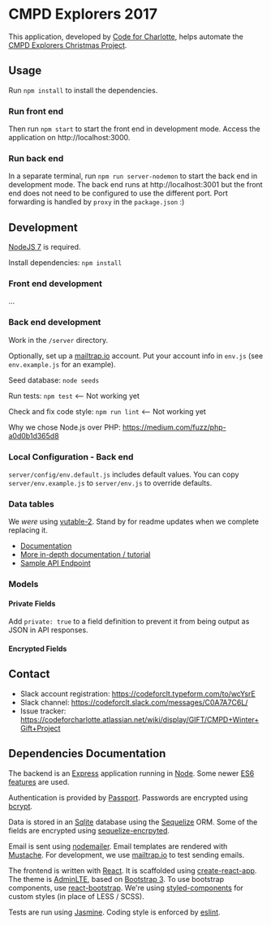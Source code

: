 # CMPD Explorers 2017

This application, developed by [Code for Charlotte], helps automate
the [CMPD Explorers Christmas Project].

## Usage

Run `npm install` to install the dependencies.

### Run front end
Then run `npm start` to start the front end in development mode. Access
the application on http://localhost:3000.

### Run back end
In a separate terminal, run `npm run server-nodemon` to start the back end in development mode. The back end
runs at http://localhost:3001 but the front end does not need to be configured to use the different port. Port
forwarding is handled by `proxy` in the `package.json` :)

## Development

[NodeJS 7] is required.

Install dependencies: `npm install`

### Front end development

...

### Back end development

Work in the `/server` directory.

Optionally, set up a [mailtrap.io] account. Put your account info in
`env.js` (see `env.example.js` for an example).

Seed database: `node seeds`

Run tests: `npm test` <-- Not working yet

Check and fix code style: `npm run lint` <-- Not working yet

Why we chose Node.js over PHP: https://medium.com/fuzz/php-a0d0b1d365d8

### Local Configuration - Back end

`server/config/env.default.js` includes default values. You can copy
`server/env.example.js` to `server/env.js` to override defaults.

### Data tables

We *were* using [vutable-2](https://github.com/ratiw/vuetable-2). Stand by for readme updates when we
complete replacing it.

* [Documentation](https://github.com/ratiw/vuetable-2)
* [More in-depth documentation / tutorial](https://github.com/ratiw/vuetable-2-tutorial)
* [Sample API Endpoint](https://github.com/ratiw/vuetable-2-tutorial/wiki/prerequisite#sample-api-endpoint)

### Models

#### Private Fields
Add `private: true` to a field definition to prevent it from being output as JSON in API responses.

#### Encrypted Fields


## Contact

* Slack account registration: https://codeforclt.typeform.com/to/wcYsrE
* Slack channel: https://codeforclt.slack.com/messages/C0A7A7C6L/
* Issue tracker: https://codeforcharlotte.atlassian.net/wiki/display/GIFT/CMPD+Winter+Gift+Project

## Dependencies Documentation

The backend is an [Express] application running in [Node]. Some newer
[ES6 features] are used.

Authentication is provided by [Passport]. Passwords are encrypted using [bcrypt].

Data is stored in an [Sqlite] database using the [Sequelize] ORM. Some of
the fields are encrypted using [sequelize-encrpyted].

Email is sent using [nodemailer]. Email templates are rendered with
[Mustache]. For development, we use [mailtrap.io] to test sending
emails.

The frontend is written with [React]. It is scaffolded using
[create-react-app]. The theme is [AdminLTE], based on
[Bootstrap 3]. To use bootstrap components, use [react-bootstrap].
We're using [styled-components] for custom styles (in place of LESS / SCSS).

Tests are run using [Jasmine]. Coding style is enforced by [eslint].

[Code for Charlotte]: http://www.codeforcharlotte.org/
[CMPD Explorers Christmas Project]: http://charlottenc.gov/CMPD/Organization/Pages/SupportSvcs/Explorer_XmasProject.aspx
[Node]: https://nodejs.org/dist/latest-v6.x/docs/api/
[Express]: https://expressjs.com/en/4x/api.html
[ES6 features]: https://github.com/lukehoban/es6features
[Passport]: http://passportjs.org/docs
[bcrypt]: https://en.wikipedia.org/wiki/Bcrypt
[Sqlite]: https://sqlite.org/docs.html
[Sequelize]: http://docs.sequelizejs.com/en/v3/
[sequelize-encrpyted]: https://github.com/defunctzombie/sequelize-encrypted
[mailtrap.io]: https://mailtrap.io
[nodemailer]: https://nodemailer.com/
[React]: https://facebook.github.io/react/
[react-bootstrap]: https://react-bootstrap.github.io/
[styled-components]: https://github.com/styled-components/styled-components
[create-react-app]: https://github.com/facebookincubator/create-react-app
[AdminLTE]: https://almsaeedstudio.com/themes/AdminLTE/documentation/index.html
[Bootstrap 3]: http://getbootstrap.com/getting-started/
[Jasmine]: https://jasmine.github.io/1.3/introduction
[eslint]: http://eslint.org/docs/user-guide/getting-started
[NodeJS 7]: https://nodejs.org/en/download/current/
[Mustache]: https://www.npmjs.com/package/mustache
